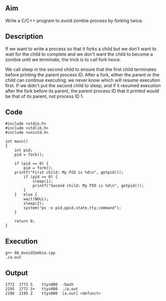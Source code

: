 ## Aim
Write a C/C++ program to avoid zombie process by forking twice.

## Description
If we want to write a process so that it forks a child but we don't want to wait for the child to complete and we don't want the child to become a zombie until we terminate, the trick is to call fork twice.  

We call sleep in the second child to ensure that the first child terminates before printing the parent process ID. After a fork, either the parent or the child can continue executing; we never know which will resume execution first. If we didn't put the second child to sleep, and if it resumed execution after the fork before its parent, the parent process ID that it printed would be that of its parent, not process ID 1.  

## Code
```
#include <stdio.h>
#include <stdlib.h>
#include <unistd.h>

int main()
{
	int pid;
	pid = fork();

	if (pid == 0) {
		pid = fork();
    printf("First child: My PID is %d\n", getpid());
		if (pid == 0) {
			sleep(1);
			printf("Second child: My PID is %d\n", getpid());
		}
	}	else {
		wait(NULL);
		sleep(2);
		system("ps -o pid,ppid,state,tty,command");
	}

	return 0;
}
```

## Execution
```
g++ 08_AvoidZombie.cpp  
./a.out  
```

## Output
```
1772  1771 S    ttys000  -bash
2195  1772 S+   ttys000  ./a.out
2196  2195 Z    ttys000  [a.out] <defunct>
```
